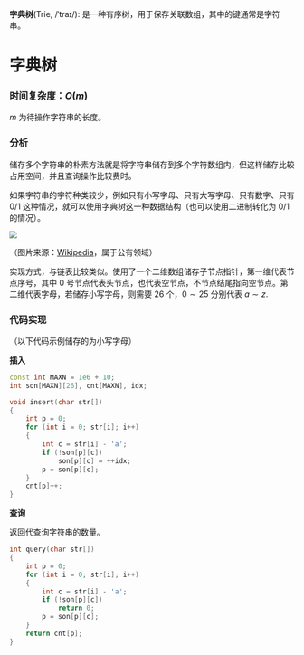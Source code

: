 **字典树**(Trie, /ˈtraɪ/): 是一种有序树，用于保存关联数组，其中的键通常是字符串。

<!--more-->

# 字典树

### 时间复杂度：$O(m)$

$m$ 为待操作字符串的长度。

### 分析

储存多个字符串的朴素方法就是将字符串储存到多个字符数组内，但这样储存比较占用空间，并且查询操作比较费时。

如果字符串的字符种类较少，例如只有小写字母、只有大写字母、只有数字、只有 0/1 这种情况，就可以使用字典树这一种数据结构（也可以使用二进制转化为 0/1 的情况）。

<img src="https://assets.zouht.com/img/note/61-01.webp" style="zoom: 80%;" />

（图片来源：[Wikipedia](https://en.wikipedia.org/wiki/File:Trie_example.svg)，属于公有领域）

实现方式，与链表比较类似。使用了一个二维数组储存子节点指针，第一维代表节点序号，其中 $0$ 号节点代表头节点，也代表空节点，不节点结尾指向空节点。第二维代表字母，若储存小写字母，则需要 $26$ 个，$0\sim25$ 分别代表 $a\sim z$.

### 代码实现

（以下代码示例储存的为小写字母）

**插入**

```cpp
const int MAXN = 1e6 + 10;
int son[MAXN][26], cnt[MAXN], idx;

void insert(char str[])
{
    int p = 0;
    for (int i = 0; str[i]; i++)
    {
        int c = str[i] - 'a';
        if (!son[p][c])
            son[p][c] = ++idx;
        p = son[p][c];
    }
    cnt[p]++;
}
```

**查询**

返回代查询字符串的数量。

```cpp
int query(char str[])
{
    int p = 0;
    for (int i = 0; str[i]; i++)
    {
        int c = str[i] - 'a';
        if (!son[p][c])
            return 0;
        p = son[p][c];
    }
    return cnt[p];
}
```


